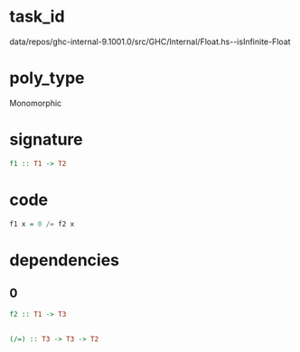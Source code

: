 
# task_id
data/repos/ghc-internal-9.1001.0/src/GHC/Internal/Float.hs--isInfinite-Float

# poly_type
Monomorphic

# signature
```haskell
f1 :: T1 -> T2
```   

# code
```haskell
f1 x = 0 /= f2 x
```

# dependencies
## 0
```haskell
f2 :: T1 -> T3
```
##
```haskell
(/=) :: T3 -> T3 -> T2
```
